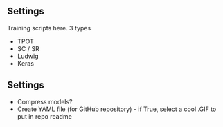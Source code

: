 ## Settings

Training scripts here. 3 types
* TPOT 
* SC / SR
* Ludwig
* Keras 

## Settings
* Compress models?
* Create YAML file (for GitHub repository) - if True, select a cool .GIF to put in repo readme 
